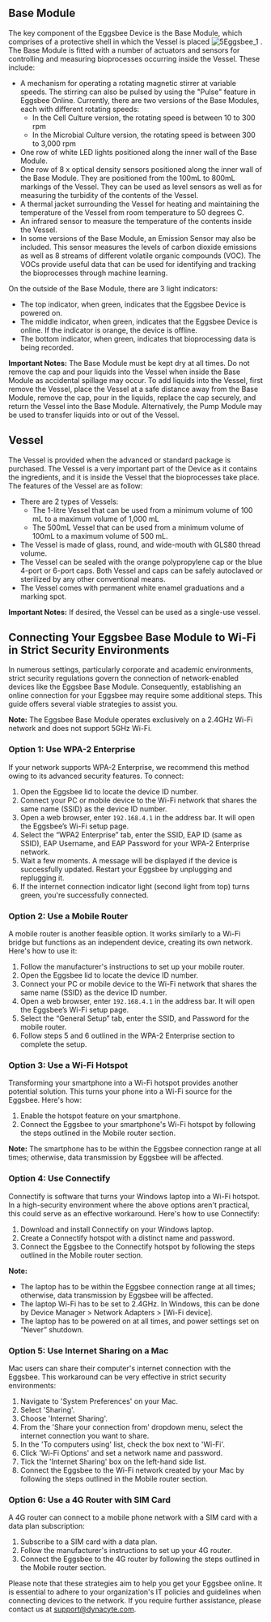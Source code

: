 ## Base Module

The key component of the Eggsbee Device is the Base Module, which comprises of a protective shell in which the Vessel is placed
![5Eggsbee_1](https://github.com/bioworlds/eggsbee/assets/140448792/4fbaecf6-1d22-4a67-bdd6-e8a08100dae0)
. The Base Module is fitted with a number of actuators and sensors for controlling and measuring bioprocesses occurring inside the Vessel. These include:

- A mechanism for operating a rotating magnetic stirrer at variable speeds. The stirring can also be pulsed by using the "Pulse" feature in Eggsbee Online. Currently, there are two versions of the Base Modules, each with different rotating speeds:
  - In the Cell Culture version, the rotating speed is between 10 to 300 rpm
  - In the Microbial Culture version, the rotating speed is between 300 to 3,000 rpm
- One row of white LED lights positioned along the inner wall of the Base Module.
- One row of 8 x optical density sensors positioned along the inner wall of the Base Module. They are positioned from the 100mL to 800mL markings of the Vessel. They can be used as level sensors as well as for measuring the turbidity of the contents of the Vessel.
- A thermal jacket surrounding the Vessel for heating and maintaining the temperature of the Vessel from room temperature to 50 degrees C.
- An infrared sensor to measure the temperature of the contents inside the Vessel.
- In some versions of the Base Module, an Emission Sensor may also be included. This sensor measures the levels of carbon dioxide emissions as well as 8 streams of different volatile organic compounds (VOC). The VOCs provide useful data that can be used for identifying and tracking the bioprocesses through machine learning.

On the outside of the Base Module, there are 3 light indicators:

- The top indicator, when green, indicates that the Eggsbee Device is powered on.
- The middle indicator, when green, indicates that the Eggsbee Device is online. If the indicator is orange, the device is offline.
- The bottom indicator, when green, indicates that bioprocessing data is being recorded.

**Important Notes:** The Base Module must be kept dry at all times. Do not remove the cap and pour liquids into the Vessel when inside the Base Module as accidental spillage may occur. To add liquids into the Vessel, first remove the Vessel, place the Vessel at a safe distance away from the Base Module, remove the cap, pour in the liquids, replace the cap securely, and return the Vessel into the Base Module. Alternatively, the Pump Module may be used to transfer liquids into or out of the Vessel.

## Vessel

The Vessel is provided when the advanced or standard package is purchased. The Vessel is a very important part of the Device as it contains the ingredients, and it is inside the Vessel that the bioprocesses take place. The features of the Vessel are as follow:

- There are 2 types of Vessels:
  - The 1-litre Vessel that can be used from a minimum volume of 100 mL to a maximum volume of 1,000 mL
  - The 500mL Vessel that can be used from a minimum volume of 100mL to a maximum volume of 500 mL.
- The Vessel is made of glass, round, and wide-mouth with GLS80 thread volume.
- The Vessel can be sealed with the orange polypropylene cap or the blue 4-port or 6-port caps. Both Vessel and caps can be safely autoclaved or sterilized by any other conventional means.
- The Vessel comes with permanent white enamel graduations and a marking spot.

**Important Notes:** If desired, the Vessel can be used as a single-use vessel.

## Connecting Your Eggsbee Base Module to Wi-Fi in Strict Security Environments

In numerous settings, particularly corporate and academic environments, strict security regulations govern the connection of network-enabled devices like the Eggsbee Base Module. Consequently, establishing an online connection for your Eggsbee may require some additional steps. This guide offers several viable strategies to assist you.

**Note:** The Eggsbee Base Module operates exclusively on a 2.4GHz Wi-Fi network and does not support 5GHz Wi-Fi.

### Option 1: Use WPA-2 Enterprise

If your network supports WPA-2 Enterprise, we recommend this method owing to its advanced security features. To connect:

1. Open the Eggsbee lid to locate the device ID number.
2. Connect your PC or mobile device to the Wi-Fi network that shares the same name (SSID) as the device ID number.
3. Open a web browser, enter `192.168.4.1` in the address bar. It will open the Eggsbee’s Wi-Fi setup page.
4. Select the “WPA2 Enterprise” tab, enter the SSID, EAP ID (same as SSID), EAP Username, and EAP Password for your WPA-2 Enterprise network.
5. Wait a few moments. A message will be displayed if the device is successfully updated. Restart your Eggsbee by unplugging and replugging it.
6. If the internet connection indicator light (second light from top) turns green, you're successfully connected.

### Option 2: Use a Mobile Router

A mobile router is another feasible option. It works similarly to a Wi-Fi bridge but functions as an independent device, creating its own network. Here's how to use it:

1. Follow the manufacturer's instructions to set up your mobile router.
2. Open the Eggsbee lid to locate the device ID number.
3. Connect your PC or mobile device to the Wi-Fi network that shares the same name (SSID) as the device ID number.
4. Open a web browser, enter `192.168.4.1` in the address bar. It will open the Eggsbee’s Wi-Fi setup page.
5. Select the “General Setup” tab, enter the SSID, and Password for the mobile router.
6. Follow steps 5 and 6 outlined in the WPA-2 Enterprise section to complete the setup.

### Option 3: Use a Wi-Fi Hotspot

Transforming your smartphone into a Wi-Fi hotspot provides another potential solution. This turns your phone into a Wi-Fi source for the Eggsbee. Here's how:

1. Enable the hotspot feature on your smartphone.
2. Connect the Eggsbee to your smartphone's Wi-Fi hotspot by following the steps outlined in the Mobile router section.

**Note:** The smartphone has to be within the Eggsbee connection range at all times; otherwise, data transmission by Eggsbee will be affected.

### Option 4: Use Connectify

Connectify is software that turns your Windows laptop into a Wi-Fi hotspot. In a high-security environment where the above options aren't practical, this could serve as an effective workaround. Here's how to use Connectify:

1. Download and install Connectify on your Windows laptop.
2. Create a Connectify hotspot with a distinct name and password.
3. Connect the Eggsbee to the Connectify hotspot by following the steps outlined in the Mobile router section.

**Note:**
- The laptop has to be within the Eggsbee connection range at all times; otherwise, data transmission by Eggsbee will be affected.
- The laptop Wi-Fi has to be set to 2.4GHz. In Windows, this can be done by Device Manager > Network Adapters > [Wi-Fi device].
- The laptop has to be powered on at all times, and power settings set on “Never” shutdown.

### Option 5: Use Internet Sharing on a Mac

Mac users can share their computer's internet connection with the Eggsbee. This workaround can be very effective in strict security environments:

1. Navigate to 'System Preferences' on your Mac.
2. Select 'Sharing'.
3. Choose 'Internet Sharing'.
4. From the 'Share your connection from' dropdown menu, select the internet connection you want to share.
5. In the 'To computers using' list, check the box next to 'Wi-Fi'.
6. Click 'Wi-Fi Options' and set a network name and password.
7. Tick the 'Internet Sharing' box on the left-hand side list.
8. Connect the Eggsbee to the Wi-Fi network created by your Mac by following the steps outlined in the Mobile router section.

### Option 6: Use a 4G Router with SIM Card

A 4G router can connect to a mobile phone network with a SIM card with a data plan subscription:

1. Subscribe to a SIM card with a data plan.
2. Follow the manufacturer's instructions to set up your 4G router.
3. Connect the Eggsbee to the 4G router by following the steps outlined in the Mobile router section.

Please note that these strategies aim to help you get your Eggsbee online. It is essential to adhere to your organization's IT policies and guidelines when connecting devices to the network. If you require further assistance, please contact us at support@dynacyte.com.
